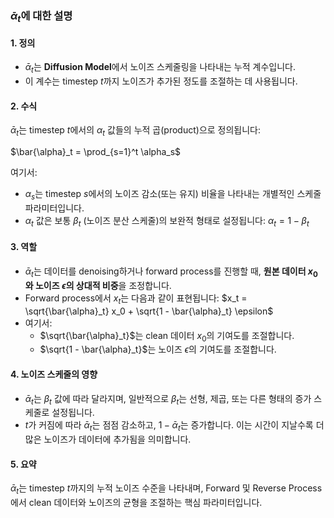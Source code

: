 ### $\bar{\alpha}_t$에 대한 설명

#### 1. 정의

- $\bar{\alpha}_t$는 **Diffusion Model**에서 노이즈 스케줄링을 나타내는 누적 계수입니다.
- 이 계수는 timestep $t$까지 노이즈가 추가된 정도를 조절하는 데 사용됩니다.

#### 2. 수식

$\bar{\alpha}_t$는 timestep $t$에서의 $\alpha_t$ 값들의 누적 곱(product)으로 정의됩니다:

$\bar{\alpha}_t = \prod_{s=1}^t \alpha_s$

여기서:

- $\alpha_s$는 timestep $s$에서의 노이즈 감소(또는 유지) 비율을 나타내는 개별적인 스케줄 파라미터입니다.
- $\alpha_t$ 값은 보통 $\beta_t$ (노이즈 분산 스케줄)의 보완적 형태로 설정됩니다: $\alpha_t = 1 - \beta_t$

#### 3. 역할

- $\bar{\alpha}_t$는 데이터를 denoising하거나 forward process를 진행할 때, **원본 데이터 $x_0$와 노이즈 $\epsilon$의 상대적 비중**을 조정합니다.
- Forward process에서 $x_t$는 다음과 같이 표현됩니다: 
	$x_t = \sqrt{\bar{\alpha}_t} x_0 + \sqrt{1 - \bar{\alpha}_t} \epsilon$
- 여기서:
    - $\sqrt{\bar{\alpha}_t}$는 clean 데이터 $x_0$의 기여도를 조절합니다.
    - $\sqrt{1 - \bar{\alpha}_t}$는 노이즈 $\epsilon$의 기여도를 조절합니다.

#### 4. 노이즈 스케줄의 영향

- $\bar{\alpha}_t$는 $\beta_t$ 값에 따라 달라지며, 일반적으로 $\beta_t$는 선형, 제곱, 또는 다른 형태의 증가 스케줄로 설정됩니다.
- $t$가 커짐에 따라 $\bar{\alpha}_t$는 점점 감소하고, $1 - \bar{\alpha}_t$는 증가합니다. 이는 시간이 지날수록 더 많은 노이즈가 데이터에 추가됨을 의미합니다.

#### 5. 요약

$\bar{\alpha}_t$는 timestep $t$까지의 누적 노이즈 수준을 나타내며, Forward 및 Reverse Process에서 clean 데이터와 노이즈의 균형을 조절하는 핵심 파라미터입니다.